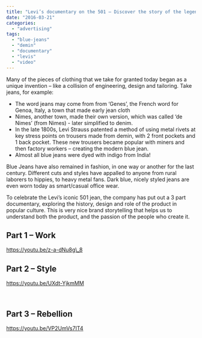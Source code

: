```yaml
---
title: "Levi’s documentary on the 501 – Discover the story of the legendary Jeans"
date: "2016-03-21"
categories: 
  - "advertising"
tags: 
  - "blue-jeans"
  - "demin"
  - "documentary"
  - "levis"
  - "video"
---
```


Many of the pieces of clothing that we take for granted today began as a unique invention – like a collision of engineering, design and tailoring. Take jeans, for example:

- The word jeans may come from from ‘Genes’, the French word for Genoa, Italy, a town that made early jean cloth
- Nimes, another town, made their own version, which was called ‘de Nimes’ (from Nimes) - later simplified to denim.
- In the late 1800s, Levi Strauss patented a method of using metal rivets at key stress points on trousers made from demin, with 2 front pockets and 1 back pocket. These new trousers became popular with miners and then factory workers – creating the modern blue jean.
- Almost all blue jeans were dyed with indigo from India!

Blue Jeans have also remained in fashion, in one way or another for the last century. Different cuts and styles have appalled to anyone from rural laborers to hippies, to heavy metal fans. Dark blue, nicely styled jeans are even worn today as smart/casual office wear.

To celebrate the Levi’s iconic 501 jean, the company has put out a 3 part documentary, exploring the history, design and role of the product in popular culture. This is very nice brand storytelling that helps us to understand both the product, and the passion of the people who create it.

## Part 1 – Work

https://youtu.be/z-a-dNu8g\_8

## Part 2 – Style

https://youtu.be/UXdt-YjkmMM

 

## Part 3 – Rebellion

https://youtu.be/VP2UmVs7IT4
